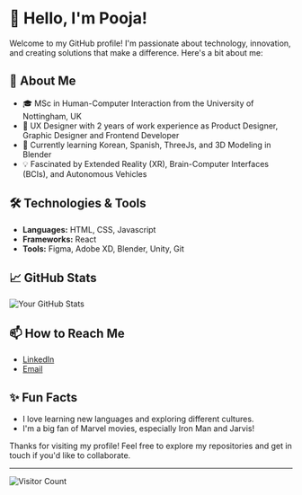 # 👋 Hello, I'm Pooja!

Welcome to my GitHub profile! I'm passionate about technology, innovation, and creating solutions that make a difference. Here's a bit about me:

## 🚀 About Me
- 🎓 MSc in Human-Computer Interaction from the University of Nottingham, UK
- 💼 UX Designer with 2 years of work experience as Product Designer, Graphic Designer and Frontend Developer
- 🌱 Currently learning Korean, Spanish, ThreeJs, and 3D Modeling in Blender
- 💡 Fascinated by Extended Reality (XR), Brain-Computer Interfaces (BCIs), and Autonomous Vehicles

## 🛠️ Technologies & Tools
- **Languages:** HTML, CSS, Javascript
- **Frameworks:** React
- **Tools:** Figma, Adobe XD, Blender, Unity, Git

## 📈 GitHub Stats
![Your GitHub Stats](https://github-readme-stats.vercel.app/api?username=yourusername&show_icons=true&theme=radical)

## 📫 How to Reach Me
- [LinkedIn](https://www.linkedin.com/in/pooja-more98)
- [Email](mailto:poojamore.design@gmail.com)

## ✨ Fun Facts
- I love learning new languages and exploring different cultures.
- I'm a big fan of Marvel movies, especially Iron Man and Jarvis!

Thanks for visiting my profile! Feel free to explore my repositories and get in touch if you'd like to collaborate.

---

![Visitor Count](https://visitor-badge.glitch.me/badge?page_id=yourusername.yourusername)
